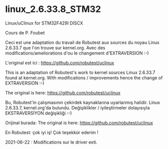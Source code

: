 # linux_2.6.33.8_STM32
Linux/uClinux for STM32F429I DISCX

Cours de P. Foubet

Ceci est une adaptation du travail de Robutest aux sources du noyau
Linux 2.6.33.7 que l'on trouve sur kernel.org.
Avec des modifications/ameliorations d'ou le changement d'EXTRAVERSION :-)

L'original est ici : https://github.com/robutest/uclinux

This is an adaptation of Robutest's work to kernel sources
Linux 2.6.33.7 found at kernel.org.
With modifications / improvements hence the change of EXTRAVERSION :-)

The original is here: https://github.com/robutest/uclinux

Bu, Robutest'in çalışmasının çekirdek kaynaklarına uyarlanmış halidir.
Linux 2.6.33.7, kernel.org'da bulundu.
Değişiklikler / iyileştirmeler dolayısıyla EKSTRAVERSİYON değişikliği :-)

Orijinal burada: The original is here: https://github.com/robutest/uclinux

En Robutest: çok iyi iş! Çok teşekkür ederim ! 

2021-06-22 : Modifications sur le driver exti.


